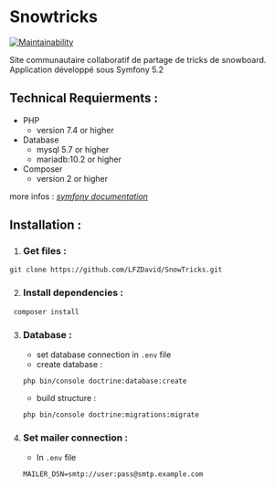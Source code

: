 # Snowtricks

[![Maintainability](https://api.codeclimate.com/v1/badges/92e0e42c5582735a889f/maintainability)](https://codeclimate.com/github/LFZDavid/SnowTricks/maintainability)

Site communautaire collaboratif de partage de tricks de snowboard. <br>
Application développé sous Symfony 5.2

## Technical Requierments :
* PHP 
    * version 7.4 or higher
* Database 
    * mysql 5.7 or higher
    * mariadb:10.2 or higher
* Composer
    * version 2 or higher

more infos : _[symfony documentation](https://symfony.com/doc/current/setup.html#technical-requirements)_

## Installation : 
1. ### Get files : 
```
git clone https://github.com/LFZDavid/SnowTricks.git
```

2. ### Install dependencies : 
```
 composer install
 ```
3. ### Database :
    * set database connection in `.env` file
    * create database : 
    ```
    php bin/console doctrine:database:create
    ```
    * build structure : 
    ```
    php bin/console doctrine:migrations:migrate
   ``` 
4. ### Set mailer connection :
    *   In `.env` file
    ```
    MAILER_DSN=smtp://user:pass@smtp.example.com
    ```
